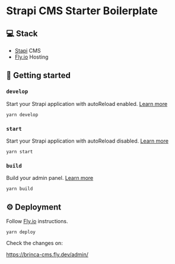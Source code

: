# Strapi CMS Starter Boilerplate

## 💻 Stack

- [Stapi](https://strapi.io) CMS
- [Fly.io](https://fly.io) Hosting

## 🚀 Getting started

### `develop`

Start your Strapi application with autoReload enabled. [Learn more](https://docs.strapi.io/developer-docs/latest/developer-resources/cli/CLI.html#strapi-develop)

```
yarn develop
```

### `start`

Start your Strapi application with autoReload disabled. [Learn more](https://docs.strapi.io/developer-docs/latest/developer-resources/cli/CLI.html#strapi-start)

```
yarn start
```

### `build`

Build your admin panel. [Learn more](https://docs.strapi.io/developer-docs/latest/developer-resources/cli/CLI.html#strapi-build)

```
yarn build
```

## ⚙️ Deployment

Follow [Fly.io](https://documentation-git-fork-bogdaaamn-docs-fly-deplo-460c6b-strapijs.vercel.app/developer-docs/latest/setup-deployment-guides/deployment/hosting-guides/fly.html) instructions.

```
yarn deploy
```

Check the changes on:

https://brinca-cms.fly.dev/admin/
